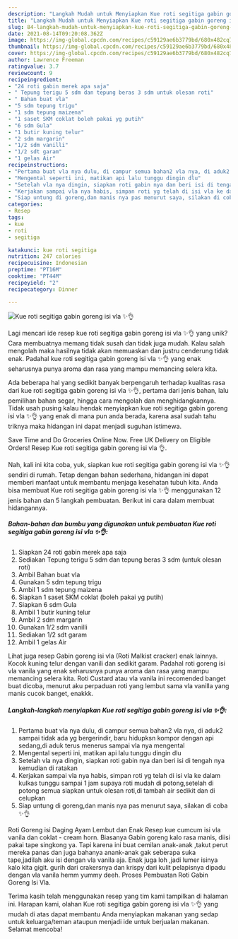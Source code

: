 ```yaml
---
description: "Langkah Mudah untuk Menyiapkan Kue roti segitiga gabin goreng isi vla ✨👌 yang Lezat"
title: "Langkah Mudah untuk Menyiapkan Kue roti segitiga gabin goreng isi vla ✨👌 yang Lezat"
slug: 84-langkah-mudah-untuk-menyiapkan-kue-roti-segitiga-gabin-goreng-isi-vla-yang-lezat
date: 2021-08-14T09:20:08.362Z
image: https://img-global.cpcdn.com/recipes/c59129ae6b3779bd/680x482cq70/kue-roti-segitiga-gabin-goreng-isi-vla-foto-resep-utama.jpg
thumbnail: https://img-global.cpcdn.com/recipes/c59129ae6b3779bd/680x482cq70/kue-roti-segitiga-gabin-goreng-isi-vla-foto-resep-utama.jpg
cover: https://img-global.cpcdn.com/recipes/c59129ae6b3779bd/680x482cq70/kue-roti-segitiga-gabin-goreng-isi-vla-foto-resep-utama.jpg
author: Lawrence Freeman
ratingvalue: 3.7
reviewcount: 9
recipeingredient:
- "24 roti gabin merek apa saja"
- " Tepung terigu 5 sdm dan tepung beras 3 sdm untuk olesan roti"
- " Bahan buat vla"
- "5 sdm tepung trigu"
- "1 sdm tepung maizena"
- "1 saset SKM coklat boleh pakai yg putih"
- "6 sdm Gula"
- "1 butir kuning telur"
- "2 sdm margarin"
- "1/2 sdm vanilli"
- "1/2 sdt garam"
- "1 gelas Air"
recipeinstructions:
- "Pertama buat vla nya dulu, di campur semua bahan2 vla nya, di aduk2 sampai tidak ada yg bergerindir, baru hidupksn kompor dengan api sedang,di aduk terus menerus sampai vla nya mengental"
- "Mengental seperti ini, matikan api lalu tunggu dingin dlu"
- "Setelah vla nya dingin, siapkan roti gabin nya dan beri isi di tengah nya kemudian di ratakan"
- "Kerjakan sampai vla nya habis, simpan roti yg telah di isi vla ke dalam kulkas tunggu sampai 1 jam supaya roti mudah di potong,setelah di potong semua siapkan untuk olesan roti,di tambah air sedikit dan di celupkan"
- "Siap untung di goreng,dan manis nya pas menurut saya, silakan di coba ✨👌"
categories:
- Resep
tags:
- kue
- roti
- segitiga

katakunci: kue roti segitiga 
nutrition: 247 calories
recipecuisine: Indonesian
preptime: "PT16M"
cooktime: "PT44M"
recipeyield: "2"
recipecategory: Dinner

---
```



![Kue roti segitiga gabin goreng isi vla ✨👌](https://img-global.cpcdn.com/recipes/c59129ae6b3779bd/680x482cq70/kue-roti-segitiga-gabin-goreng-isi-vla-foto-resep-utama.jpg)

Lagi mencari ide resep kue roti segitiga gabin goreng isi vla ✨👌 yang unik? Cara membuatnya memang tidak susah dan tidak juga mudah. Kalau salah mengolah maka hasilnya tidak akan memuaskan dan justru cenderung tidak enak. Padahal kue roti segitiga gabin goreng isi vla ✨👌 yang enak seharusnya punya aroma dan rasa yang mampu memancing selera kita.

Ada beberapa hal yang sedikit banyak berpengaruh terhadap kualitas rasa dari kue roti segitiga gabin goreng isi vla ✨👌, pertama dari jenis bahan, lalu pemilihan bahan segar, hingga cara mengolah dan menghidangkannya. Tidak usah pusing kalau hendak menyiapkan kue roti segitiga gabin goreng isi vla ✨👌 yang enak di mana pun anda berada, karena asal sudah tahu triknya maka hidangan ini dapat menjadi suguhan istimewa.

Save Time and Do Groceries Online Now. Free UK Delivery on Eligible Orders! Resep Kue roti segitiga gabin goreng isi vla 👌.


Nah, kali ini kita coba, yuk, siapkan kue roti segitiga gabin goreng isi vla ✨👌 sendiri di rumah. Tetap dengan bahan sederhana, hidangan ini dapat memberi manfaat untuk membantu menjaga kesehatan tubuh kita. Anda bisa membuat Kue roti segitiga gabin goreng isi vla ✨👌 menggunakan 12 jenis bahan dan 5 langkah pembuatan. Berikut ini cara dalam membuat hidangannya.

<!--inarticleads1-->

##### Bahan-bahan dan bumbu yang digunakan untuk pembuatan Kue roti segitiga gabin goreng isi vla ✨👌:

1. Siapkan 24 roti gabin merek apa saja
1. Sediakan  Tepung terigu 5 sdm dan tepung beras 3 sdm (untuk olesan roti)
1. Ambil  Bahan buat vla
1. Gunakan 5 sdm tepung trigu
1. Ambil 1 sdm tepung maizena
1. Siapkan 1 saset SKM coklat (boleh pakai yg putih)
1. Siapkan 6 sdm Gula
1. Ambil 1 butir kuning telur
1. Ambil 2 sdm margarin
1. Gunakan 1/2 sdm vanilli
1. Sediakan 1/2 sdt garam
1. Ambil 1 gelas Air


Lihat juga resep Gabin goreng isi vla (Roti Malkist cracker) enak lainnya. Kocok kuning telur dengan vanili dan sedikit garam. Padahal roti goreng isi vla vanila yang enak seharusnya punya aroma dan rasa yang mampu memancing selera kita. Roti Custard atau vla vanila ini recomended banget buat dicoba, menurut aku perpaduan roti yang lembut sama vla vanilla yang manis cucok banget, enakkk. 

<!--inarticleads2-->

##### Langkah-langkah menyiapkan Kue roti segitiga gabin goreng isi vla ✨👌:

1. Pertama buat vla nya dulu, di campur semua bahan2 vla nya, di aduk2 sampai tidak ada yg bergerindir, baru hidupksn kompor dengan api sedang,di aduk terus menerus sampai vla nya mengental
1. Mengental seperti ini, matikan api lalu tunggu dingin dlu
1. Setelah vla nya dingin, siapkan roti gabin nya dan beri isi di tengah nya kemudian di ratakan
1. Kerjakan sampai vla nya habis, simpan roti yg telah di isi vla ke dalam kulkas tunggu sampai 1 jam supaya roti mudah di potong,setelah di potong semua siapkan untuk olesan roti,di tambah air sedikit dan di celupkan
1. Siap untung di goreng,dan manis nya pas menurut saya, silakan di coba ✨👌


Roti Goreng isi Daging Ayam Lembut dan Enak Resep kue cumcum isi vla vanila dan coklat - cream horn. Biasanya Gabin goreng kalo rasa manis, diisi pakai tape singkong ya. Tapi karena ini buat cemilan anak-anak ,takut perut mereka panas dan juga bahanya anank-anak gak seberapa suka tape,jadilah aku isi dengan vla vanila aja. Enak juga loh ,jadi lumer isinya kalo kita gigit. gurih dari crakersnya dan krispy dari kulit pelapisnya dipadu dengan vla vanila hemm yummy deeh. Proses Pembuatan Roti Gabin Goreng Isi Vla. 

Terima kasih telah menggunakan resep yang tim kami tampilkan di halaman ini. Harapan kami, olahan Kue roti segitiga gabin goreng isi vla ✨👌 yang mudah di atas dapat membantu Anda menyiapkan makanan yang sedap untuk keluarga/teman ataupun menjadi ide untuk berjualan makanan. Selamat mencoba!
